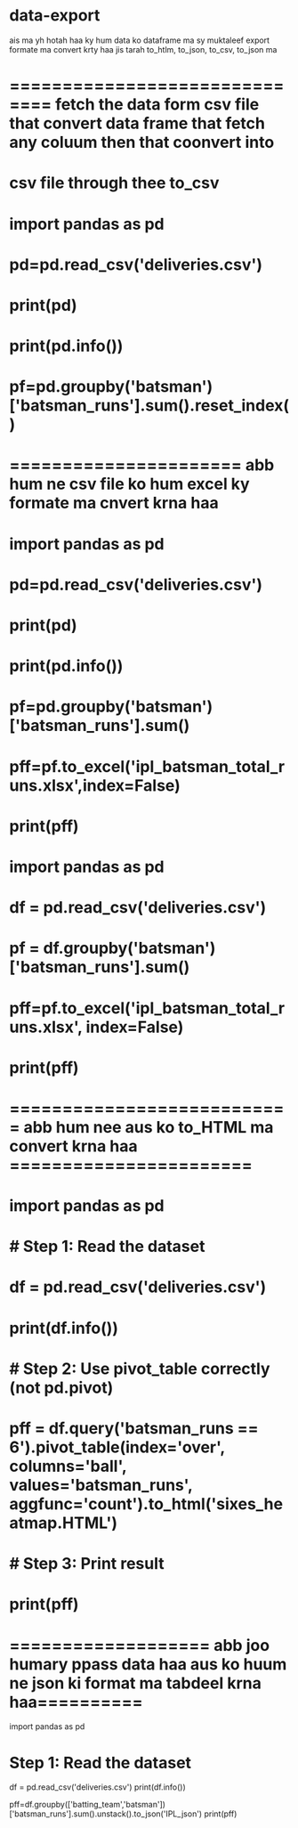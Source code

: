# data-export
ais ma yh hotah haa  ky hum data ko dataframe ma sy muktaleef  export formate ma convert krty haa jis tarah to_htlm, to_json, to_csv,  to_json  ma




# ============================== fetch the data form csv file that convert data frame that fetch any coluum then that coonvert into
#        csv file through thee to_csv

# import pandas as pd
# pd=pd.read_csv('deliveries.csv')
# print(pd)
# print(pd.info())
# pf=pd.groupby('batsman')['batsman_runs'].sum().reset_index()



# ======================   abb hum ne csv file ko hum excel ky formate ma cnvert krna haa



# import pandas as pd
# pd=pd.read_csv('deliveries.csv')
# print(pd)
# print(pd.info())
# pf=pd.groupby('batsman')['batsman_runs'].sum()
# pff=pf.to_excel('ipl_batsman_total_runs.xlsx',index=False)
# print(pff)



# import pandas as pd
#
# df = pd.read_csv('deliveries.csv')
#
# pf = df.groupby('batsman')['batsman_runs'].sum()
#
# pff=pf.to_excel('ipl_batsman_total_runs.xlsx', index=False)
# print(pff)



# ===========================  abb hum nee  aus ko to_HTML ma convert krna haa  =======================

# import pandas as pd
#
# # Step 1: Read the dataset
# df = pd.read_csv('deliveries.csv')
# print(df.info())
#
# # Step 2: Use pivot_table correctly (not pd.pivot)
# pff = df.query('batsman_runs == 6').pivot_table(index='over', columns='ball', values='batsman_runs', aggfunc='count').to_html('sixes_heatmap.HTML')
#
#
# # Step 3: Print result
# print(pff)





#    ===================   abb joo humary ppass data haa  aus ko huum ne json ki format ma tabdeel  krna haa==========


import pandas as pd

# Step 1: Read the dataset
df = pd.read_csv('deliveries.csv')
print(df.info())

pff=df.groupby(['batting_team','batsman'])['batsman_runs'].sum().unstack().to_json('IPL_json')
print(pff)



